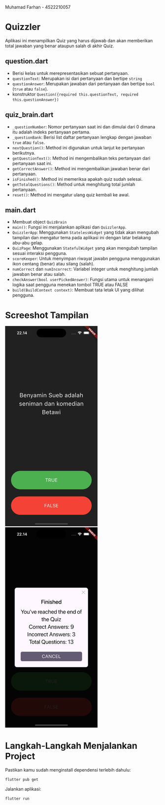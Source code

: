 Muhamad Farhan - 4522210057

# Quizzler
Aplikasi ini menampilkan Quiz yang harus dijawab dan akan memberikan total jawaban yang benar ataupun salah di akhir Quiz.

## question.dart
- Berisi kelas untuk merepresentasikan sebuat pertanyaan.
- `questionText`: Merupakan isi dari pertanyaan dan bertipe `string`
- `questionAnswer`: Merupakan jawaban dari pertanyaan dan bertipe `bool` (`true` atau `false`).
- konstruktor `Question({required this.questionText, required this.questionAnswer})`

## quiz_brain.dart
- `_questionNumber`: Nomor pertanyaan saat ini dan dimulai dari 0 dimana itu adalah indeks pertanyaan pertama.
- `_questionBank`: Berisi list daftar pertanyaan lengkap dengan jawaban `true` atau `false`.
- `nextQuestion()`: Method ini digunakan untuk lanjut ke pertanyaan berikutnya.
- `getQuestionText()`: Method ini mengembalikan teks pertanyaan dari pertanyaan saat ini.
- `getCorrectAnswer()`: Method ini mengembalikan jawaban benar dari pertanyaan.
- `isFinished()`: Method ini memeriksa apakah quiz sudah selesai.
- `getTotalQuestions()`: Method untuk menghitung total jumlah pertanyaan.
- `reset()`: Method ini mengatur ulang quiz kembali ke awal.

## main.dart
- Membuat object `QuizBrain`
- `main()`: Fungsi ini menjalankan aplikasi dan `QuizzlerApp`.
- `QuizzlerApp`: Menggunakan `StatelessWidget` yang tidak akan mengubah tampilan dan mengatur tema pada aplikasi ini dengan latar belakang abu-abu gelap.
- `QuizPage`: Menggunakan `StatefulWidget` yang akan mengubah tampilan sesuai interaksi pengguna.
- `scoreKeeper`: Untuk menyimpan riwayat jawabn pengguna menggunakan ikon centang (benar) atau silang (salah).
- `numCorrect` dan `numIncorrect`: Variabel integer untuk menghitung jumlah jawaban benar atau salah.
- `checkAnswer(bool userPickedAnswer)`: Fungsi utama untuk menangani logika saat pengguna menekan tombol TRUE atau FALSE
- `build(BuildContext context)`: Membuat tata letak UI yang dilihat pengguna.

# Screeshot Tampilan
<img src="assets/images/quizzler1.png" width=300><br>
<img src="assets/images/quizzler2.png" width=300><br>

# Langkah-Langkah Menjalankan Project
Pastikan kamu sudah menginstall dependensi terlebih dahulu:

```bash
flutter pub get
```

Jalankan aplikasi:

```bash
flutter run
```
